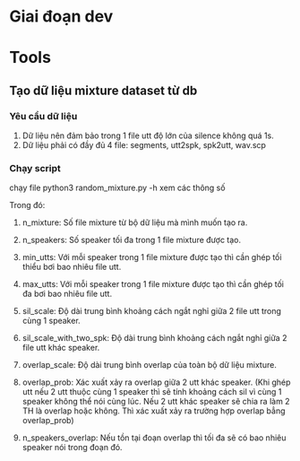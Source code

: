 # Giai đoạn dev 



# Tools 

## Tạo dữ liệu mixture dataset từ db

### Yêu cầu dữ liệu

1.  Dữ liệu nên đảm bảo trong 1 file utt độ lớn của silence không quá 1s.
2.  Dữ liệu phải có đầy đủ 4 file: segments, utt2spk, spk2utt, wav.scp 

### Chạy script 

chạy file python3 random_mixture.py -h xem các thông số 

Trong đó:
1. n_mixture: Số file mixture từ bộ dữ liệu mà mình muốn tạo ra.

2. n_speakers: Số speaker tối đa trong 1 file mixture được tạo. 

3. min_utts: Với mỗi speaker trong 1 file mixture được tạo thì cần ghép tối thiểu bơi bao nhiêu file utt.

4. max_utts: Với mỗi speaker trong 1 file mixture được tạo thì cần ghép tối đa bơi bao nhiêu file utt.

5. sil_scale: Độ dài trung bình khoảng cách ngắt nghỉ giữa 2 file utt trong cùng 1 speaker.

6. sil_scale_with_two_spk: Độ dài trung bình khoảng cách ngắt nghỉ giữa 2 file utt khác speaker.

7. overlap_scale: Độ dài trung bình overlap của toàn bộ dữ liệu mixture.

8. overlap_prob: Xác xuất xảy ra overlap giữa 2 utt khác speaker. (Khi ghép utt nếu 2 utt thuộc cùng 1 speaker thì sẽ tính khoảng cách sil vì cùng 1 speaker không thể nói cùng lúc. Nếu 2 utt khác speaker sẽ chia ra làm 2 TH là overlap hoặc không. Thì xác xuất xảy ra trường hợp overlap bẳng overlap_prob)

9. n_speakers_overlap: Nếu tồn tại đoạn overlap thì tối đa sẽ có bao nhiêu speaker nói trong đoạn đó.